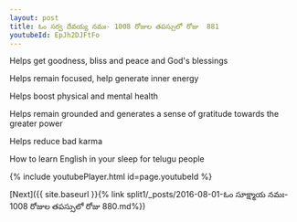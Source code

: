 ```yaml
---
layout: post
title: ఓం సర్వ దేవయ్య నమః- 1008 రోజుల తపస్సులో రోజు  881
youtubeId: EpJh2DJFtFo
---
```

 
 
Helps get goodness, bliss and peace and God's blessings
 
Helps remain focused, help generate inner energy 
 
Helps boost physical and mental health 
 
Helps remain grounded and generates a sense of gratitude towards the greater power 
 
Helps reduce bad karma
 
How to learn English in your sleep for telugu people
 
 
 
 


{% include youtubePlayer.html id=page.youtubeId %}
 
[Next]({{ site.baseurl }}{% link split1/_posts/2016-08-01-ఓం సూక్ష్మాయ నమః- 1008 రోజుల తపస్సులో రోజు  880.md%})
 
